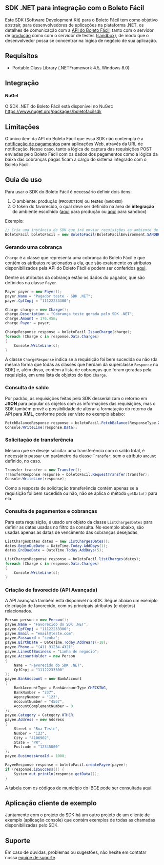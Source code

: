 ## SDK .NET para integração com o Boleto Fácil

Este SDK (Software Development Kit) para o Boleto Fácil tem como objetivo abstrair, para desenvolvedores de aplicações na plataforma .NET, os detalhes de comunicação com a [API do Boleto Fácil](https://www.boletobancario.com/boletofacil/integration/integration.html), tanto com o servidor de [produção](https://www.boletobancario.com/boletofacil/) como com o servidor de testes ([sandbox](https://sandbox.boletobancario.com/boletofacil/)), de modo que o desenvolvedor possa se concentrar na lógica de negócio de sua aplicação.

## Requisitos

* Portable Class Library (.NETFramework 4.5, Windows 8.0)

## Integração

#### NuGet

O SDK .NET do Boleto Fácil está disponível no NuGet: https://www.nuget.org/packages/boletofacilsdk

## Limitações

O único item da API do Boleto Fácil que essa SDK não contempla é a [notificação de pagamentos](https://www.boletobancario.com/boletofacil/integration/integration.html#notificacao) para aplicações Web, através da URL de notificação. Nesse caso, tanto a lógica de captura das requisições POST enviadas pelo Boleto Fácil com os dados dos pagamentos como a lógica da baixa das cobranças pagas ficam a cargo do sistema integrado com o Boleto Fácil.

## Guia de uso

Para usar o SDK do Boleto Fácil é necessário definir dois itens:

1. O ambiente: produção (`PRODUCTION`) ou testes (`SANDBOX`)
2. O token do favorecido, o qual deve ser definido na área de **integração** do ambiente escolhido ([aqui](https://www.boletobancario.com/boletofacil/integration/integration.html#token) para produção ou [aqui](https://sandbox.boletobancario.com/boletofacil/integration/integration.html#token) para sandbox)

Exemplo:
```c#
// Cria uma instância do SDK que irá enviar requisições ao ambiente de testes do Boleto Fácil (Sandbox)
BoletoFacil boletoFacil = new BoletoFacil(BoletoFacilEnvironment.SANDBOX, "XYZ12345"); // XYZ12345 is the API key
```

### Gerando uma cobrança

`Charge` é a classe que representa uma cobrança do Boleto Fácil e que contém os atributos relacionados a ela, que 
são exatamente os atributos disponibilizados pela API do Boleto Fácil e podem ser conferidos [aqui](https://www.boletobancario.com/boletofacil/integration/integration.html#cobrancas). 

Dentre os atributos da cobrança estão os dados do pagador, que são definidos na classe `Payer`.

```c#
Payer payer = new Payer();
payer.Name = "Pagador teste - SDK .NET";
payer.CpfCnpj = "11122233300";

Charge charge = new Charge();
charge.Description = "Cobrança teste gerada pelo SDK .NET";
charge.Amount = 176.45m;
charge.Payer = payer;

ChargeResponse response = boletoFacil.IssueCharge(charge);
foreach (Charge c in response.Data.Charges)
{
    Console.WriteLine(c);
}
```

A classe `ChargeResponse` indica se a requisição foi bem sucedida ou não (da mesma forma que todas as classes que herdam da superclasse `Response` no SDK) e, além disso, contém a lista de cobranças que foram geradas pela requisição, em uma lista de objetos do tipo `Charge`.


### Consulta de saldo

Por padrão, as requisições feitas pelo SDK desserializam o retorno em **JSON** para popular os objetos com as informações das requisições, mas o SDK também provê a possibilidade de alterar a formatação do retorno da API para **XML**, conforme pode ser visto no exemplo abaixo:

```c#
FetchBalanceResponse response = boletoFacil.FetchBalance(ResponseType.XML);
Console.WriteLine(response.Data);
```


### Solicitação de transferência

Mesmo que se deseje solicitar uma transferência com o saldo total, é necessário passar um parâmetro da classe `Transfer`, sem o atributo `amount` definido, no caso.

```c#
Transfer transfer = new Transfer();
TransferResponse response = boletoFacil.RequestTransfer(transfer);
Console.WriteLine(response);
```

Como a resposta de solicitação transferência contém apenas se a requisição foi bem sucedida ou não, não se aplica o método `getData()` para ela.


### Consulta de pagamentos e cobranças

Para esta requisição, é usado um objeto da classe `ListChargesDates` para definir as datas usadas no filtro da consulta. No exemplo abaixo, são usadas apenas as datas de vencimento das cobranças desejadas.

```c#
ListChargesDates dates = new ListChargesDates();
dates.BeginDueDate = DateTime.Today.AddDays(1);
dates.EndDueDate = DateTime.Today.AddDays(5);

ListChargesResponse response = boletoFacil.listCharges(dates);
foreach (Charge c in response.Data.Charges)
{
    Console.WriteLine(c);
}
```


### Criação de favorecido (API Avançada)

A API avançada também está disponível no SDK. Segue abaixo um exemplo de criação de favorecido, com os principais atributos (e objetos) relacionados.

```c#
Person person = new Person();
payee.Name = "Favorecido do SDK .NET";
payee.CpfCnpj = "11122233300";
payee.Email = "email@teste.com";
payee.Password = "senha";
payee.BirthDate = DateTime.Today.AddYears(-18);
payee.Phone = "(41) 91234-4321";
payee.LinesOfBusiness = "Linha de negócio";
payee.AccountHolder = new Person 
{ 
	Name = "Favorecido do SDK .NET", 
	CpfCnpj = "11122233300" 
};
payee.BankAccount = new BankAccount
{
	BankAccountType = BankAccountType.CHECKING,
    BankNumber = "237",
    AgencyNumber = "123",
    AccountNumber = "4567",
    AccountComplementNumber = 0
};
payee.Category = Category.OTHER;
payee.Address = new Address
{
    Street = "Rua Teste",
    Number = "123",
    City = "4106902",
    State = "PR",
    Postcode = "12345000"
};
payee.BusinessAreaId = 1000;

PayeeResponse response = boletoFacil.createPayee(payee);
if (response.isSuccess()) {
	System.out.println(response.getData());
}
```

A tabela com os códigos de município do IBGE pode ser consultada [aqui](http://www.ibge.gov.br/home/geociencias/areaterritorial/area.shtm).


## Aplicação cliente de exemplo

Juntamente com o projeto do SDK há um outro projeto de um cliente de exemplo (aplicação console) que contém exemplos de todas as chamadas disponibilizadas pelo SDK.


## Suporte

Em caso de dúvidas, problemas ou sugestões, não hesite em contatar nossa [equipe de suporte](mailto:suporte@boletobancario.com).

